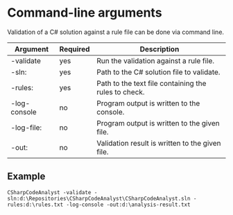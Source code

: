 # Command-line arguments

Validation of a C# solution against a rule file can be done via command line.

| Argument         | Required | Description                                          |
| ---------------- | :------- | ---------------------------------------------------- |
| -validate        | yes      | Run the validation against a rule file.              |
| -sln:<file>      | yes      | Path to the C# solution file to validate.            |
| -rules:<file>    | yes      | Path to the text file containing the rules to check. |
| -log-console     | no       | Program output is written to the console.            |
| -log-file:<file> | no       | Program output is written to the given file.         |
| -out:<file>      | no       | Validation result is written to the given file.      |

## Example

```
CSharpCodeAnalyst -validate -sln:d:\Repositories\CSharpCodeAnalyst\CSharpCodeAnalyst.sln -rules:d:\rules.txt -log-console -out:d:\analysis-result.txt
```
